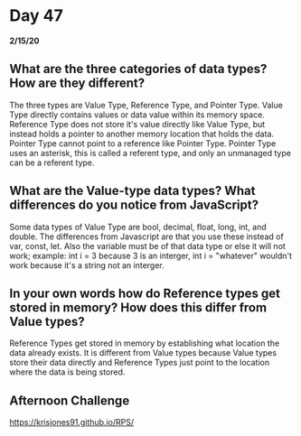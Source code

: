 # Day 47
__2/15/20__

## What are the three categories of data types? How are they different?
The three types are Value Type, Reference Type, and Pointer Type. Value Type directly contains values or data value within its memory space. Reference Type does not store it's value directly like Value Type, but instead holds a pointer to another memory location that holds the data. Pointer Type cannot point to a reference like Pointer Type. Pointer Type uses an asterisk, this is called a referent type, and only an unmanaged type can be a referent type.
## What are the Value-type data types? What differences do you notice from JavaScript?
Some data types of Value Type are bool, decimal, float, long, int, and double. The differences from Javascript are that you use these instead of var, const, let. Also the variable must be of that data type or else it will not work; example: int i = 3 because 3 is an interger, int i = "whatever" wouldn't work because it's a string not an interger. 
## In your own words how do Reference types get stored in memory? How does this differ from Value types?
Reference Types get stored in memory by establishing what location the data already exists. It is different from Value types because Value types store their data directly and Reference Types just point to the location where the data is being stored.

## Afternoon Challenge
https://krisjones91.github.io/RPS/